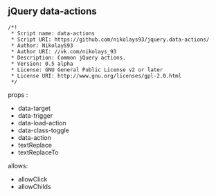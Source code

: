 ## jQuery data-actions
```
/*!
 * Script name: data-actions
 * Script URI: https://github.com/nikolays93/jquery.data-actions/
 * Author: NikolayS93
 * Author URI: //vk.com/nikolays_93
 * Description: Common jQuery actions.
 * Version: 0.5 alpha
 * License: GNU General Public License v2 or later
 * License URI: http://www.gnu.org/licenses/gpl-2.0.html
 */
```

props :
- data-target
- data-trigger
- data-load-action
- data-class-toggle
- data-action
- textReplace
- textReplaceTo

allows:
- allowClick
- allowChilds